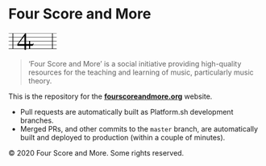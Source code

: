# Four Score and More

<img src="/images/fourscoreandmore-logo.svg" width="96" alt="Four Score and More logo">

> ‘Four Score and More’ is a social initiative providing high-quality resources for the teaching and learning of music, particularly music theory.

This is the repository for the [**fourscoreandmore.org**](https://fourscoreandmore.org) website.

* Pull requests are automatically built as Platform.sh development branches.
* Merged PRs, and other commits to the `master` branch, are automatically built and deployed to production (within a couple of minutes).

© 2020 Four Score and More. Some rights reserved.
